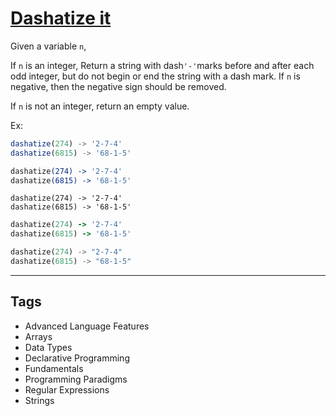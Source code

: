 # [Dashatize it](https://www.codewars.com/kata/58223370aef9fc03fd000071)

Given a variable `n`,

If `n` is an integer,
Return a string with dash`'-'`marks before and after each odd integer, but do not begin or end the string with a dash mark. If `n` is negative, then the negative sign should be removed.

If `n` is not an integer, return an empty value.

Ex:

```javascript
dashatize(274) -> '2-7-4'
dashatize(6815) -> '68-1-5'
```

```coffeescript
dashatize(274) -> '2-7-4'
dashatize(6815) -> '68-1-5'
```

```crystal
dashatize(274) -> '2-7-4'
dashatize(6815) -> '68-1-5'
```

```ruby
dashatize(274) -> '2-7-4'
dashatize(6815) -> '68-1-5'
```

```rust
dashatize(274) -> "2-7-4"
dashatize(6815) -> "68-1-5"
```

---

## Tags

- Advanced Language Features
- Arrays
- Data Types
- Declarative Programming
- Fundamentals
- Programming Paradigms
- Regular Expressions
- Strings
